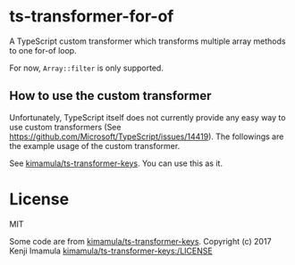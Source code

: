 # ts-transformer-for-of
A TypeScript custom transformer which transforms multiple array methods to one for-of loop.

For now, `Array::filter` is only supported.

## How to use the custom transformer

Unfortunately, TypeScript itself does not currently provide any easy way to use custom transformers (See https://github.com/Microsoft/TypeScript/issues/14419).
The followings are the example usage of the custom transformer.

See [kimamula/ts-transformer-keys](https://github.com/kimamula/ts-transformer-keys/blob/master/README.md#how-to-use-the-custom-transformer).
You can use this as it.

# License

MIT

Some code are from [kimamula/ts-transformer-keys](https://github.com/kimamula/ts-transformer-keys/blob/master/README.md#how-to-use-the-custom-transformer).
Copyright (c) 2017 Kenji Imamula
[kimamula/ts-transformer-keys:/LICENSE](https://github.com/kimamula/ts-transformer-keys/blob/master/LICENSE)
